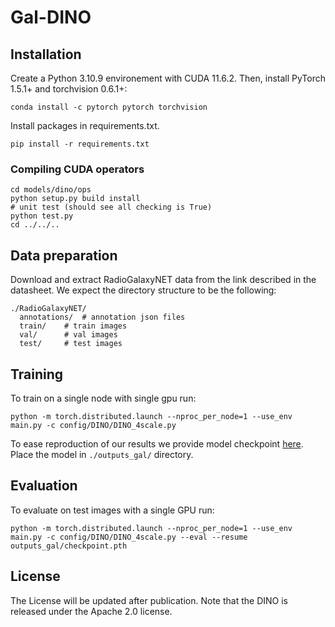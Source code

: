 **Gal-DINO**
========

## Installation
Create a Python 3.10.9 environement with CUDA 11.6.2.
Then, install PyTorch 1.5.1+ and torchvision 0.6.1+:
```
conda install -c pytorch pytorch torchvision
```
  
Install packages in requirements.txt.
```
pip install -r requirements.txt
```

### Compiling CUDA operators
```
cd models/dino/ops
python setup.py build install
# unit test (should see all checking is True)
python test.py
cd ../../..
```

## Data preparation

Download and extract RadioGalaxyNET data from the link described in the datasheet.
We expect the directory structure to be the following:
```
./RadioGalaxyNET/
  annotations/  # annotation json files
  train/    # train images
  val/      # val images
  test/     # test images
```

## Training

To train on a single node with single gpu run:
```
python -m torch.distributed.launch --nproc_per_node=1 --use_env main.py -c config/DINO/DINO_4scale.py
```
To ease reproduction of our results we provide model checkpoint [here](https://figshare.com/s/01dd33b8ff14ffc32dd5). 
Place the model in `./outputs_gal/` directory.

## Evaluation
To evaluate on test images with a single GPU run:
```
python -m torch.distributed.launch --nproc_per_node=1 --use_env main.py -c config/DINO/DINO_4scale.py --eval --resume outputs_gal/checkpoint.pth
```

## License
The License will be updated after publication. Note that the DINO is released under the Apache 2.0 license.

